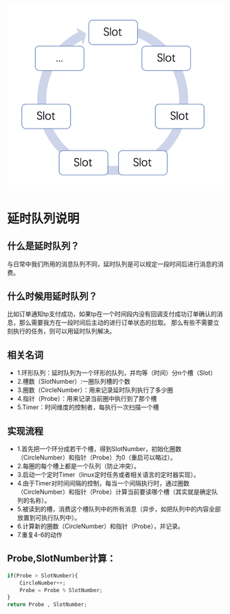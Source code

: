 ![mahua](solo.png)
# 延时队列说明 #

## 什么是延时队列？ ##
与日常中我们所用的消息队列不同，延时队列是可以规定一段时间后进行消息的消费。

## 什么时候用延时队列？ ##
比如订单通知tp支付成功，如果tp在一个时间段内没有回调支付成功订单确认的消息，那么需要我方在一段时间后主动的进行订单状态的拉取。
那么有些不需要立刻执行的任务，则可以用延时队列解决。

## 相关名词 ##
- 1.环形队列：延时队列为一个环形的队列，并均等（时间）分n个槽（Slot）
- 2.槽数（SlotNumber）:一圈队列槽的个数
- 3.圈数（CircleNumber）：用来记录延时队列执行了多少圈
- 4.指针（Probe）：用来记录当前圈中执行到了那个槽
- 5.Timer：时间维度的控制者，每执行一次扫描一个槽

## 实现流程 ##
- 1.首先把一个环分成若干个槽，得到SlotNumber，初始化圈数（CircleNumber）和指针（Probe）为0（重启可以略过）。
- 2.每圈的每个槽上都是一个队列（防止冲突）。
- 3.启动一个定时Timer（linux定时任务或者相关语言的定时器实现）。
- 4.由于Timer对时间间隔的控制，每当一个间隔执行时，通过圈数（CircleNumber）和指针（Probe）计算当前要读哪个槽（其实就是确定队列的名称）。
- 5.被读到的槽，消费这个槽队列中的所有消息（异步，如把队列中的内容全部放置到可执行队列中）。
- 6.计算新的圈数（CircleNumber）和指针（Probe），并记录。
- 7.重复4-6的动作

## Probe,SlotNumber计算： ##
```php
if(Probe > SlotNumber){
    CircleNumber++;
    Probe = Probe % SlotNumber;
}
return Probe , SlotNumber;
```
